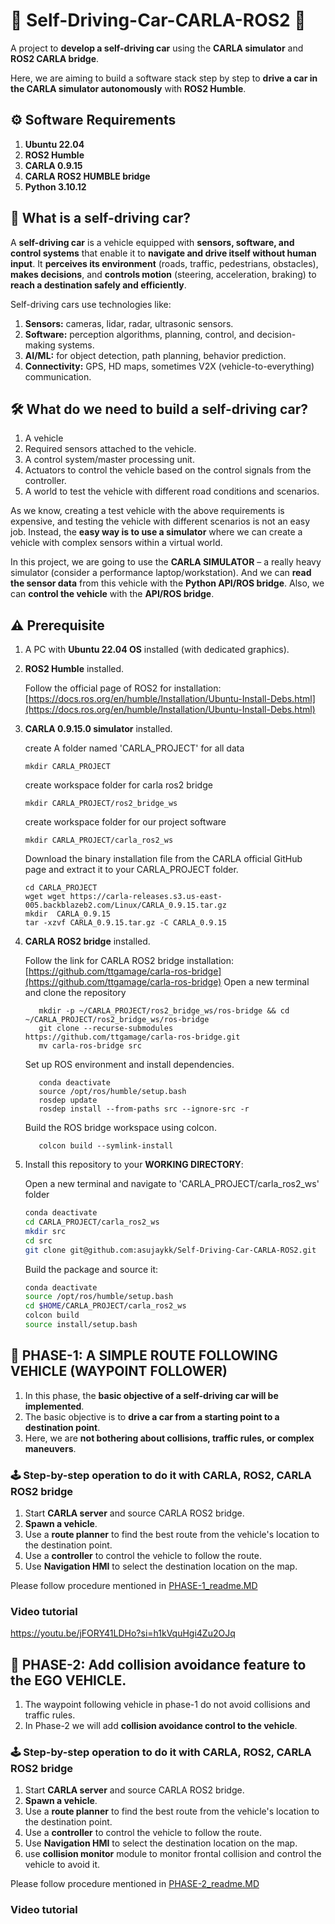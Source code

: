 # 🚗 Self-Driving-Car-CARLA-ROS2 🚀
A project to **develop a self-driving car** using the **CARLA simulator** and **ROS2 CARLA bridge**.

Here, we are aiming to build a software stack step by step to **drive a car in the CARLA simulator autonomously** with **ROS2 Humble**.

## ⚙️ Software Requirements
1.  **Ubuntu 22.04**
2.  **ROS2 Humble**
3.  **CARLA 0.9.15**
4.  **CARLA ROS2 HUMBLE bridge**
5.  **Python 3.10.12**

## 🤔 What is a self-driving car?

A **self-driving car** is a vehicle equipped with **sensors, software, and control systems** that enable it to **navigate and drive itself without human input**.
It **perceives its environment** (roads, traffic, pedestrians, obstacles), **makes decisions**, and **controls motion** (steering, acceleration, braking) to **reach a destination safely and efficiently**.

Self-driving cars use technologies like:
1.  **Sensors:** cameras, lidar, radar, ultrasonic sensors.
2.  **Software:** perception algorithms, planning, control, and decision-making systems.
3.  **AI/ML:** for object detection, path planning, behavior prediction.
4.  **Connectivity:** GPS, HD maps, sometimes V2X (vehicle-to-everything) communication.


## 🛠️ What do we need to build a self-driving car?
1.  A vehicle
2.  Required sensors attached to the vehicle.
3.  A control system/master processing unit.
4.  Actuators to control the vehicle based on the control signals from the controller.
5.  A world to test the vehicle with different road conditions and scenarios.

As we know, creating a test vehicle with the above requirements is expensive, and testing the vehicle with different scenarios is not an easy job.
Instead, the **easy way is to use a simulator** where we can create a vehicle with complex sensors within a virtual world.

In this project, we are going to use the **CARLA SIMULATOR** – a really heavy simulator (consider a performance laptop/workstation).
And we can **read the sensor data** from this vehicle with the **Python API/ROS bridge**.
Also, we can **control the vehicle** with the **API/ROS bridge**.

## ⚠️ Prerequisite
1.  A PC with **Ubuntu 22.04 OS** installed (with dedicated graphics).
2.  **ROS2 Humble** installed.

    Follow the official page of ROS2 for installation: [https://docs.ros.org/en/humble/Installation/Ubuntu-Install-Debs.html](https://docs.ros.org/en/humble/Installation/Ubuntu-Install-Debs.html)
4.  **CARLA 0.9.15.0 simulator** installed.

    create A folder named 'CARLA_PROJECT' for all data
    
        mkdir CARLA_PROJECT
    create workspace folder for carla ros2 bridge

        mkdir CARLA_PROJECT/ros2_bridge_ws
    create workspace folder for our project software

        mkdir CARLA_PROJECT/carla_ros2_ws
    
    Download the binary installation file from the CARLA official GitHub page and extract it to your CARLA_PROJECT folder.

        cd CARLA_PROJECT
        wget wget https://carla-releases.s3.us-east-005.backblazeb2.com/Linux/CARLA_0.9.15.tar.gz
        mkdir  CARLA_0.9.15 
        tar -xzvf CARLA_0.9.15.tar.gz -C CARLA_0.9.15
   
    
6.  **CARLA ROS2 bridge** installed.

    Follow the link for CARLA ROS2 bridge installation: [https://github.com/ttgamage/carla-ros-bridge](https://github.com/ttgamage/carla-ros-bridge)
    Open a new terminal and clone the repository

           mkdir -p ~/CARLA_PROJECT/ros2_bridge_ws/ros-bridge && cd ~/CARLA_PROJECT/ros2_bridge_ws/ros-bridge
           git clone --recurse-submodules https://github.com/ttgamage/carla-ros-bridge.git
           mv carla-ros-bridge src
    Set up ROS environment and install dependencies.

           conda deactivate
           source /opt/ros/humble/setup.bash
           rosdep update
           rosdep install --from-paths src --ignore-src -r
    Build the ROS bridge workspace using colcon.
  
           colcon build --symlink-install
8.  Install this repository to your **WORKING DIRECTORY**:
   
    Open a new terminal and navigate to 'CARLA_PROJECT/carla_ros2_ws' folder
    ```bash
    conda deactivate
    cd CARLA_PROJECT/carla_ros2_ws
    mkdir src
    cd src
    git clone git@github.com:asujaykk/Self-Driving-Car-CARLA-ROS2.git
    
    ```
    Build the package and source it:

    ```bash
    conda deactivate
    source /opt/ros/humble/setup.bash
    cd $HOME/CARLA_PROJECT/carla_ros2_ws
    colcon build
    source install/setup.bash
    ```



## 🚦 PHASE-1: A SIMPLE ROUTE FOLLOWING VEHICLE (WAYPOINT FOLLOWER)
1.  In this phase, the **basic objective of a self-driving car will be implemented**.
2.  The basic objective is to **drive a car from a starting point to a destination point**.
3.  Here, we are **not bothering about collisions, traffic rules, or complex maneuvers**.

### 🕹️ Step-by-step operation to do it with CARLA, ROS2, CARLA ROS2 bridge
1.  Start **CARLA server** and source  CARLA ROS2 bridge. 
2.  **Spawn a vehicle**.
3.  Use a **route planner** to find the best route from the vehicle's location to the destination point.
4.  Use a **controller** to control the vehicle to follow the route.
5.  Use **Navigation HMI** to select the destination location on the map.

Please follow procedure mentioned in [PHASE-1_readme.MD](https://github.com/asujaykk/Self-Driving-Car-CARLA-ROS2/blob/main/PHASE-1_readme.MD)

### Video tutorial
https://youtu.be/jFORY41LDHo?si=h1kVquHgi4Zu2OJq


## 🚦 PHASE-2: Add collision avoidance feature to the EGO VEHICLE.
1.  The waypoint following vehicle in phase-1 do not avoid collisions and traffic rules.
2.  In Phase-2 we will add **collision avoidance control to the vehicle**.

### 🕹️ Step-by-step operation to do it with CARLA, ROS2, CARLA ROS2 bridge
1.  Start **CARLA server** and source  CARLA ROS2 bridge. 
2.  **Spawn a vehicle**.
3.  Use a **route planner** to find the best route from the vehicle's location to the destination point.
4.  Use a **controller** to control the vehicle to follow the route.
5.  Use **Navigation HMI** to select the destination location on the map.
6.  use **collision monitor** module to monitor frontal collision and control the vehicle to avoid it.

Please follow procedure mentioned in [PHASE-2_readme.MD](https://github.com/asujaykk/Self-Driving-Car-CARLA-ROS2/blob/main/PHASE-2_readme%20.MD)

### Video tutorial

